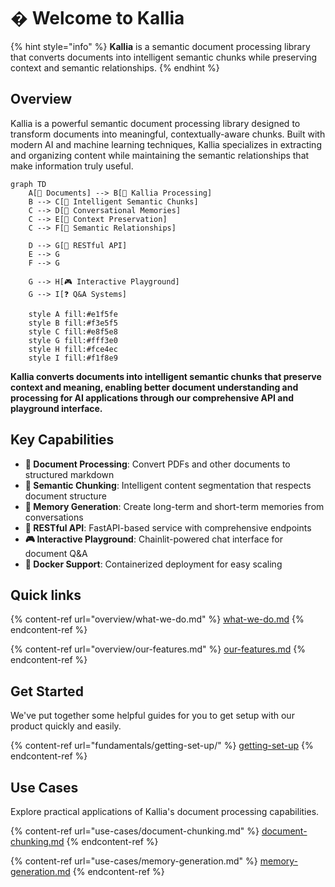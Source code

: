 # � Welcome to Kallia

{% hint style="info" %}
**Kallia** is a semantic document processing library that converts documents into intelligent semantic chunks while preserving context and semantic relationships.
{% endhint %}

## Overview

Kallia is a powerful semantic document processing library designed to transform documents into meaningful, contextually-aware chunks. Built with modern AI and machine learning techniques, Kallia specializes in extracting and organizing content while maintaining the semantic relationships that make information truly useful.

```mermaid
graph TD
    A[📄 Documents] --> B[🔄 Kallia Processing]
    B --> C[🧠 Intelligent Semantic Chunks]
    C --> D[💭 Conversational Memories]
    C --> E[🎯 Context Preservation]
    C --> F[🔗 Semantic Relationships]

    D --> G[🚀 RESTful API]
    E --> G
    F --> G

    G --> H[🎮 Interactive Playground]
    G --> I[❓ Q&A Systems]

    style A fill:#e1f5fe
    style B fill:#f3e5f5
    style C fill:#e8f5e8
    style G fill:#fff3e0
    style H fill:#fce4ec
    style I fill:#f1f8e9
```

**Kallia converts documents into intelligent semantic chunks that preserve context and meaning, enabling better document understanding and processing for AI applications through our comprehensive API and playground interface.**

## Key Capabilities

- **🔄 Document Processing**: Convert PDFs and other documents to structured markdown
- **🧠 Semantic Chunking**: Intelligent content segmentation that respects document structure
- **💭 Memory Generation**: Create long-term and short-term memories from conversations
- **🚀 RESTful API**: FastAPI-based service with comprehensive endpoints
- **🎮 Interactive Playground**: Chainlit-powered chat interface for document Q&A
- **🐳 Docker Support**: Containerized deployment for easy scaling

## Quick links

{% content-ref url="overview/what-we-do.md" %}
[what-we-do.md](overview/what-we-do.md)
{% endcontent-ref %}

{% content-ref url="overview/our-features.md" %}
[our-features.md](overview/our-features.md)
{% endcontent-ref %}

## Get Started

We've put together some helpful guides for you to get setup with our product quickly and easily.

{% content-ref url="fundamentals/getting-set-up/" %}
[getting-set-up](fundamentals/getting-set-up/)
{% endcontent-ref %}

## Use Cases

Explore practical applications of Kallia's document processing capabilities.

{% content-ref url="use-cases/document-chunking.md" %}
[document-chunking.md](use-cases/document-chunking.md)
{% endcontent-ref %}

{% content-ref url="use-cases/memory-generation.md" %}
[memory-generation.md](use-cases/memory-generation.md)
{% endcontent-ref %}
